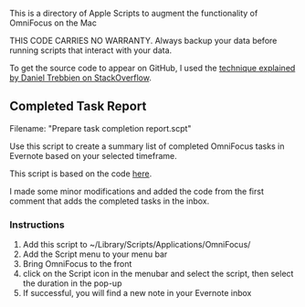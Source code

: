 This is a directory of Apple Scripts to augment the functionality of OmniFocus on the Mac

THIS CODE CARRIES NO WARRANTY. Always backup your data before running scripts that interact with your data.

To get the source code to appear on GitHub, I used the [technique explained by Daniel Trebbien on StackOverflow](http://stackoverflow.com/questions/7641806/how-would-you-put-an-applescript-script-under-version-control). 

## Completed Task Report ##
Filename: "Prepare task completion report.scpt"

Use this script to create a summary list of completed OmniFocus tasks in Evernote based on your selected timeframe.

This script is based on the code [here](http://www.tuaw.com/2013/02/18/applescripting-omnifocus-send-completed-task-report-to-evernot/).

I made some minor modifications and added the code from the first comment that adds the completed tasks in the inbox.

### Instructions ###

1. Add this script to ~/Library/Scripts/Applications/OmniFocus/
2. Add the Script menu to your menu bar
3. Bring OmniFocus to the front
4. click on the Script icon in the menubar and select the script, then select the duration in the pop-up
5. If successful, you will find a new note in your Evernote inbox
